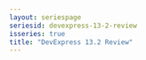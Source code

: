 ```yaml
---
layout: seriespage
seriesid: devexpress-13-2-review
isseries: true
title: "DevExpress 13.2 Review"
---
```

